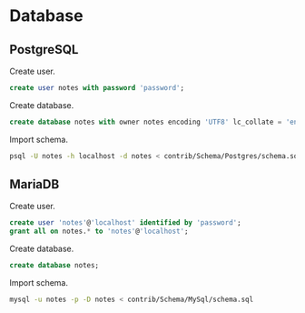 # Database

## PostgreSQL

Create user.

```sql
create user notes with password 'password';
```

Create database.

```sql
create database notes with owner notes encoding 'UTF8' lc_collate = 'en_US.UTF-8' lc_ctype = 'en_US.UTF-8' template template0;
```

Import schema.

```sh
psql -U notes -h localhost -d notes < contrib/Schema/Postgres/schema.sql 
```

## MariaDB

Create user.

```sql
create user 'notes'@'localhost' identified by 'password';
grant all on notes.* to 'notes'@'localhost';
```

Create database.

```sql
create database notes;
```

Import schema.

```sh
mysql -u notes -p -D notes < contrib/Schema/MySql/schema.sql
```
